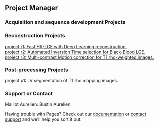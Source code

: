## Project Manager


### Acquisition and sequence development Projects

### Reconstruction Projects

[project r1: Fast HR-LGE with Deep Learning reconstruction.](r1.md)<br/> 
[project r2: Automated Inversion Time selection for Black-Blood LGE.](r1.md)<br/>
[project r3: Multi-contrast Motion correction for T1 rho-weighted images.](r1.md)<br/>

### Post-processing Projects

project p1: LV segmentation of T1 rho mapping images.<br/>




### Support or Contact

Maillot Aurelien: 
Bustin Aurelien: 

Having trouble with Pages? Check out our [documentation](https://docs.github.com/categories/github-pages-basics/) or [contact support](https://support.github.com/contact) and we’ll help you sort it out.
